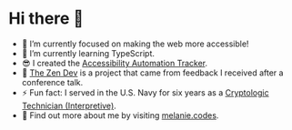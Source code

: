 # Hi there 👋

- 🔭 I’m currently focused on making the web more accessible!
- 🌱 I’m currently learning TypeScript.
- 😎 I created the [Accessibility Automation Tracker](https://a11y-automation.dev/).
- 🧘 [The Zen Dev](https://thezen.dev) is a project that came from feedback I received after a conference talk.
- ⚡ Fun fact: I served in the U.S. Navy for six years as a [Cryptologic Technician (Interpretive)](https://www.navy.com/careers/cryptologic-technician).
- 🦚 Find out more about me by visiting [melanie.codes](https://melanie.codes).

<img src="https://github-readme-stats.vercel.app/api?username=melsumner&&show_icons=true" alt="" role="presentation" />
